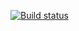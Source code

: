 [![Build status](https://ci.appveyor.com/api/projects/status/92qp3wtxqcr621bq?svg=true)](https://ci.appveyor.com/project/Ilya/data-attributes)
